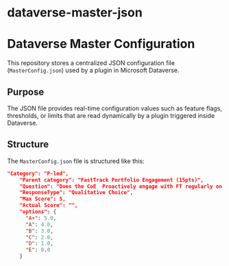 # dataverse-master-json

# Dataverse Master Configuration

This repository stores a centralized JSON configuration file (`MasterConfig.json`) used by a plugin in Microsoft Dataverse.

## Purpose
The JSON file provides real-time configuration values such as feature flags, thresholds, or limits that are read dynamically by a plugin triggered inside Dataverse.

## Structure
The `MasterConfig.json` file is structured like this:
```json
"Category": "P-led",
    "Parent category": "FastTrack Portfolio Engagement (15pts)",
    "Question": "Does the CoE  Proactively engage with FT regularly on Architeture and product guidance?",
    "ResponseType": "Qualitative Choice",
    "Max Score": 5,
    "Actual Score": "",
    "options": {
      "A+": 5.0,
      "A": 4.0,
      "B": 3.0,
      "C": 2.0,
      "D": 1.0,
      "E": 0.0
    }
